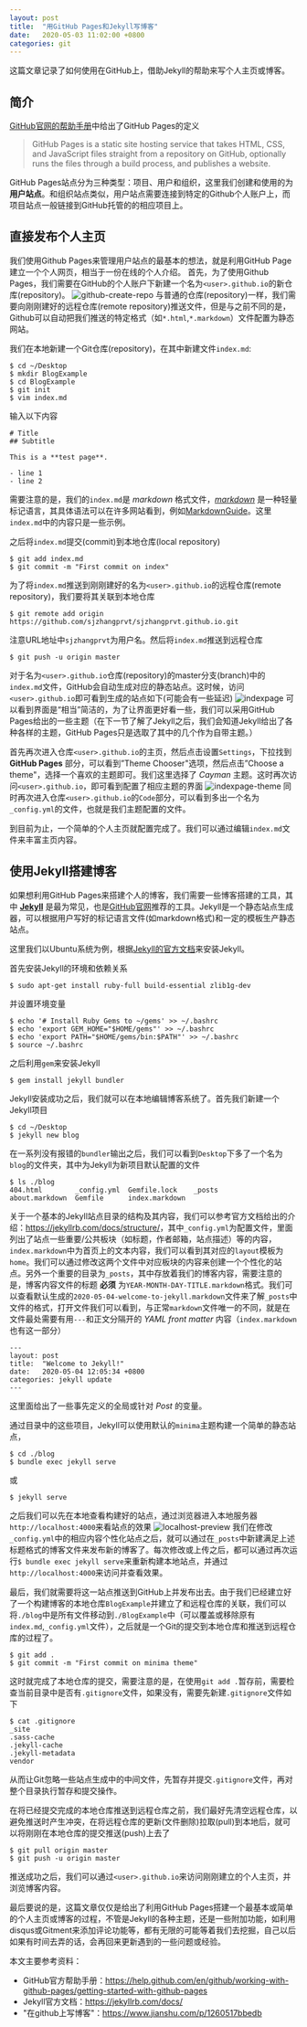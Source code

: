 ```yaml
---
layout: post
title:  "用GitHub Pages和Jekyll写博客"
date:   2020-05-03 11:02:00 +0800
categories: git
---
```


这篇文章记录了如何使用在GitHub上，借助Jekyll的帮助来写个人主页或博客。

## 简介
[GitHub官网的帮助手册](https://help.github.com/en/github/working-with-github-pages/about-github-pages)中给出了GitHub Pages的定义
> GitHub Pages is a static site hosting service that takes HTML, CSS, and JavaScript files straight from a repository on GitHub, optionally runs the files through a build process, and publishes a website.

GitHub Pages站点分为三种类型：项目、用户和组织，这里我们创建和使用的为 **用户站点**。和组织站点类似，用户站点需要连接到特定的Github个人账户上，而项目站点一般链接到GitHub托管的的相应项目上。

## 直接发布个人主页
我们使用Github Pages来管理用户站点的最基本的想法，就是利用GitHub Page建立一个个人网页，相当于一份在线的个人介绍。
首先，为了使用Github Pages，我们需要在GitHub的个人账户下新建一个名为`<user>.github.io`的新仓库(repository)。
![github-create-repo](/img/github-create-repository.png)
与普通的仓库(repository)一样，我们需要向刚刚建好的远程仓库(remote repository)推送文件，但是与之前不同的是，Github可以自动把我们推送的特定格式（如`*.html`,`*.markdown`）文件配置为静态网站。

我们在本地新建一个Git仓库(repository)，在其中新建文件`index.md`:
```
$ cd ~/Desktop
$ mkdir BlogExample
$ cd BlogExample
$ git init
$ vim index.md
```
输入以下内容
```
# Title
## Subtitle

This is a **test page**.

- line 1
- line 2
```
需要注意的是，我们的`index.md`是 *markdown* 格式文件，[*markdown*](https://en.wikipedia.org/wiki/Markdown) 是一种轻量标记语言，其具体语法可以在许多网站看到，例如[MarkdownGuide](https://www.markdownguide.org/basic-syntax/)。这里`index.md`中的内容只是一些示例。

之后将`index.md`提交(commit)到本地仓库(local repository)
```
$ git add index.md
$ git commit -m "First commit on index"
```
为了将`index.md`推送到刚刚建好的名为`<user>.github.io`的远程仓库(remote repository)，我们要将其关联到本地仓库
```
$ git remote add origin https://github.com/sjzhangprvt/sjzhangprvt.github.io.git
```
注意URL地址中`sjzhangprvt`为用户名。然后将`index.md`推送到远程仓库
```
$ git push -u origin master
```
对于名为`<user>.github.io`仓库(repository)的master分支(branch)中的`index.md`文件，GitHub会自动生成对应的静态站点。这时候，访问`<user>.github.io`即可看到生成的站点如下(可能会有一些延迟)
![indexpage](/img/gitpage-index.png)
可以看到界面是“相当”简洁的，为了让界面更好看一些，我们可以采用GitHub Pages给出的一些主题（在下一节了解了Jekyll之后，我们会知道Jekyll给出了各种各样的主题，GitHub Pages只是选取了其中的几个作为自带主题。）

首先再次进入仓库`<user>.github.io`的主页，然后点击设置`Settings`，下拉找到 **GitHub Pages** 部分，可以看到”Theme Chooser"选项，然后点击”Choose a theme"，选择一个喜欢的主题即可。我们这里选择了 *Cayman* 主题。这时再次访问`<user>.github.io`，即可看到配置了相应主题的界面
![indexpage-theme](/img/gitpage-index-theme.png)
同时再次进入仓库`<user>.github.io`的`Code`部分，可以看到多出一个名为`_config.yml`的文件，也就是我们主题配置的文件。

到目前为止，一个简单的个人主页就配置完成了。我们可以通过编辑`index.md`文件来丰富主页内容。

## 使用Jekyll搭建博客
如果想利用GitHub Pages来搭建个人的博客，我们需要一些博客搭建的工具，其中 [**Jekyll**](https://jekyllrb.com/) 是最为常见，也是[GitHub官网](https://help.github.com/en/github/working-with-github-pages/setting-up-a-github-pages-site-with-jekyll)推荐的工具。Jekyll是一个静态站点生成器，可以根据用户写好的标记语言文件(如markdown格式)和一定的模板生产静态站点。

这里我们以Ubuntu系统为例，根据[Jekyll的官方文档](https://jekyllrb.com/docs/installation/ubuntu/)来安装Jekyll。

首先安装Jekyll的环境和依赖关系
```
$ sudo apt-get install ruby-full build-essential zlib1g-dev
```
并设置环境变量
```
$ echo '# Install Ruby Gems to ~/gems' >> ~/.bashrc
$ echo 'export GEM_HOME="$HOME/gems"' >> ~/.bashrc
$ echo 'export PATH="$HOME/gems/bin:$PATH"' >> ~/.bashrc
$ source ~/.bashrc
```
之后利用`gem`来安装Jekyll
```
$ gem install jekyll bundler
```
Jekyll安装成功之后，我们就可以在本地编辑博客系统了。首先我们新建一个Jekyll项目
```
$ cd ~/Desktop
$ jekyll new blog
```
在一系列没有报错的`bundler`输出之后，我们可以看到`Desktop`下多了一个名为`blog`的文件夹，其中为Jekyll为新项目默认配置的文件
```
$ ls ./blog
404.html        _config.yml  Gemfile.lock    _posts
about.markdown  Gemfile      index.markdown
```
关于一个基本的Jekyll站点目录的结构及其内容，我们可以参考官方文档给出的介绍：<https://jekyllrb.com/docs/structure/>，其中`_config.yml`为配置文件，里面列出了站点一些重要/公共板块（如标题，作者邮箱，站点描述）等的内容，`index.markdown`中为首页上的文本内容，我们可以看到其对应的`layout`模板为`home`。我们可以通过修改这两个文件中对应板块的内容来创建一个个性化的站点。另外一个重要的目录为`_posts`，其中存放着我们的博客内容，需要注意的是，博客内容文件的标题 **必须** 为`YEAR-MONTH-DAY-TITLE.markdown`格式。我们可以查看默认生成的`2020-05-04-welcome-to-jekyll.markdown`文件来了解`_posts`中文件的格式，打开文件我们可以看到，与正常`markdown`文件唯一的不同，就是在文件最处需要有用`---`和正文分隔开的 *YAML front matter* 内容（`index.markdown`也有这一部分）
```
---
layout: post
title:  "Welcome to Jekyll!"
date:   2020-05-04 12:05:34 +0800
categories: jekyll update
---
```
这里面给出了一些事先定义的全局或针对 *Post* 的变量。

通过目录中的这些项目，Jekyll可以使用默认的`minima`主题构建一个简单的静态站点，
```
$ cd ./blog
$ bundle exec jekyll serve
```
或
```
$ jekyll serve
```
之后我们可以先在本地查看构建好的站点，通过浏览器进入本地服务器`http://localhost:4000`来看站点的效果
![localhost-preview](/img/localhost-preview.png)
我们在修改`_config.yml`中的相应内容个性化站点之后，就可以通过在`_posts`中新建满足上述标题格式的博客文件来发布新的博客了。每次修改或上传之后，都可以通过再次运行`$ bundle exec jekyll serve`来重新构建本地站点，并通过`http://localhost:4000`来访问并查看效果。

最后，我们就需要将这一站点推送到GitHub上并发布出去。由于我们已经建立好了一个构建博客的本地仓库`BlogExample`并建立了和远程仓库的关联，我们可以将`./blog`中是所有文件移动到`./BlogExample`中（可以覆盖或移除原有`index.md`,`_config.yml`文件），之后就是一个Git的提交到本地仓库和推送到远程仓库的过程了。
```
$ git add .
$ git commit -m "First commit on minima theme"
```
这时就完成了本地仓库的提交，需要注意的是，在使用`git add .`暂存前，需要检查当前目录中是否有`.gitignore`文件，如果没有，需要先新建`.gitignore`文件如下
```
$ cat .gitignore
_site
.sass-cache
.jekyll-cache
.jekyll-metadata
vendor
```
从而让Git忽略一些站点生成中的中间文件，先暂存并提交`.gitignore`文件，再对整个目录执行暂存和提交操作。

在将已经提交完成的本地仓库推送到远程仓库之前，我们最好先清空远程仓库，以避免推送时产生冲突，在将远程仓库的更新(文件删除)拉取(pull)到本地后，就可以将刚刚在本地仓库的提交推送(push)上去了
```
$ git pull origin master
$ git push -u origin master
```
推送成功之后，我们可以通过`<user>.github.io`来访问刚刚建立的个人主页，并浏览博客内容。

最后要说的是，这篇文章仅仅是给出了利用GitHub Pages搭建一个最基本或简单的个人主页或博客的过程，不管是Jekyll的各种主题，还是一些附加功能，如利用disqus或Gitment来添加评论功能等，都有无限的可能等着我们去挖掘，自己以后如果有时间去弄的话，会再回来更新遇到的一些问题或经验。

本文主要参考资料：
- GitHub官方帮助手册：<https://help.github.com/en/github/working-with-github-pages/getting-started-with-github-pages>
- Jekyll官方文档：<https://jekyllrb.com/docs/>
- "在github上写博客"：<https://www.jianshu.com/p/1260517bbedb>

